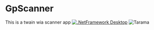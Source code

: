 # GpScanner
This is a twain wia scanner app
[![.NetFramework Desktop](https://github.com/goksenpasli/GpScanner/actions/workflows/main.yml/badge.svg)](https://github.com/goksenpasli/GpScanner/actions/workflows/main.yml)
![Tarama](https://github.com/goksenpasli/GpScanner/assets/34131218/f1a2397c-3671-4524-b186-28dc526044f2)
